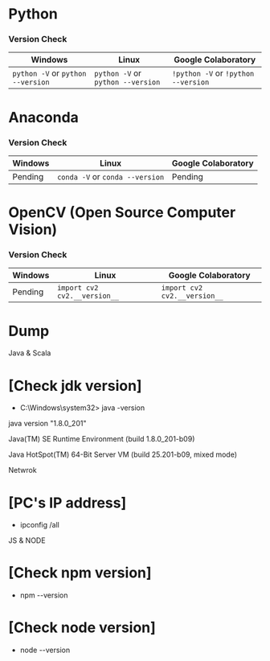 # Python

### Version Check

   Windows                      | Linux                         | Google Colaboratory 
-------------                   | -------------                 | ------------
`python -V` or `python --version`   | `python -V` or `python --version` | `!python -V` or `!python --version`




# Anaconda

### Version Check

   Windows                      | Linux                         | Google Colaboratory 
-------------                   | -------------                 | ------------
Pending                         | `conda -V` or `conda --version`   | Pending


# OpenCV (Open Source Computer Vision)

### Version Check

   Windows                      | Linux                         | Google Colaboratory 
-------------                   | -------------                 | ------------
Pending                         | `import cv2`  `cv2.__version__`   | `import cv2`  `cv2.__version__`



                                


# Dump

Java & Scala

# [Check jdk version]

- C:\Windows\system32> java -version

java version
"1.8.0_201"

Java(TM) SE
Runtime Environment (build 1.8.0_201-b09)

Java HotSpot(TM)
64-Bit Server VM (build 25.201-b09, mixed mode)

Netwrok

# [PC's IP address]

- ipconfig /all

JS & NODE

# [Check npm version]

- npm --version

# [Check node version]

- node --version
